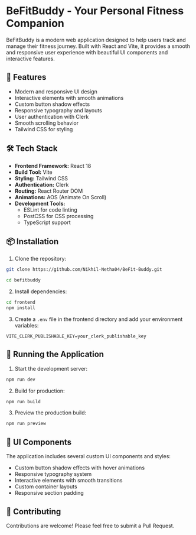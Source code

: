 # BeFitBuddy - Your Personal Fitness Companion

BeFitBuddy is a modern web application designed to help users track and manage their fitness journey. Built with React and Vite, it provides a smooth and responsive user experience with beautiful UI components and interactive features.

## 🚀 Features

- Modern and responsive UI design
- Interactive elements with smooth animations
- Custom button shadow effects
- Responsive typography and layouts
- User authentication with Clerk
- Smooth scrolling behavior
- Tailwind CSS for styling

## 🛠️ Tech Stack

- **Frontend Framework:** React 18
- **Build Tool:** Vite
- **Styling:** Tailwind CSS
- **Authentication:** Clerk
- **Routing:** React Router DOM
- **Animations:** AOS (Animate On Scroll)
- **Development Tools:**
  - ESLint for code linting
  - PostCSS for CSS processing
  - TypeScript support

## 📦 Installation

1. Clone the repository:
```bash
git clone https://github.com/Nikhil-Netha04/BeFit-Buddy.git

cd befitbuddy
```

2. Install dependencies:
```bash
cd frontend
npm install
```

3. Create a `.env` file in the frontend directory and add your environment variables:
```env
VITE_CLERK_PUBLISHABLE_KEY=your_clerk_publishable_key
```

## 🚀 Running the Application

1. Start the development server:
```bash
npm run dev
```

2. Build for production:
```bash
npm run build
```

3. Preview the production build:
```bash
npm run preview
```

## 🎨 UI Components

The application includes several custom UI components and styles:

- Custom button shadow effects with hover animations
- Responsive typography system
- Interactive elements with smooth transitions
- Custom container layouts
- Responsive section padding


## 🤝 Contributing

Contributions are welcome! Please feel free to submit a Pull Request.


